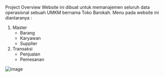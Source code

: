 Project Overview
Website ini dibuat untuk memanajemen seluruh data operasional sebuah UMKM bernama Toko Barokah. Menu pada website ini diantaranya :
1. Master
   - Barang 
   - Karyawan 
   - Supplier
2. Transaksi
   - Penjualan
   - Pemesanan


![image](https://github.com/anandafauziah/TokoBarokah-CRUD/assets/113484856/33dc342d-3961-4a07-81bc-47aa558e47ef)
